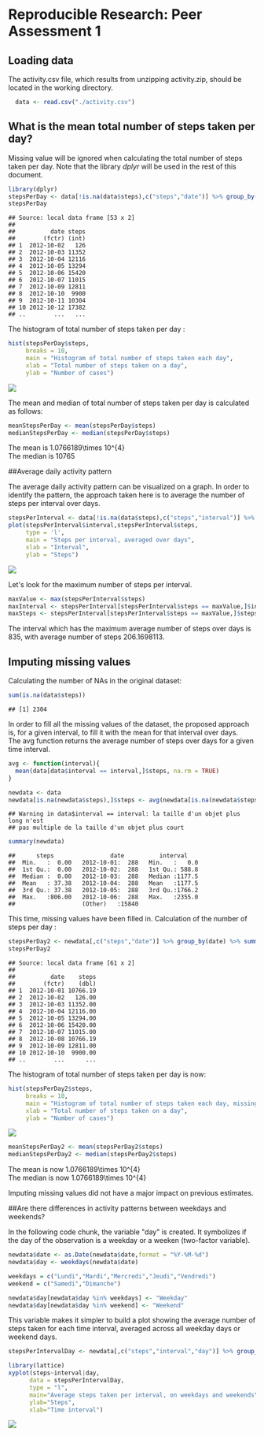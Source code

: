 # Reproducible Research: Peer Assessment 1
  
## Loading data
  
The activity.csv file, which results from unzipping activity.zip, should be located in the working directory.
  

```r
  data <- read.csv("./activity.csv")
```

## What is the mean total number of steps taken per day?

Missing value will be ignored when calculating the total number of steps taken per day.
Note that the library *dplyr* will be used in the rest of this document.


```r
library(dplyr)
stepsPerDay <- data[!is.na(data$steps),c("steps","date")] %>% group_by(date) %>% summarise_each(funs(sum))
stepsPerDay
```

```
## Source: local data frame [53 x 2]
## 
##          date steps
##        (fctr) (int)
## 1  2012-10-02   126
## 2  2012-10-03 11352
## 3  2012-10-04 12116
## 4  2012-10-05 13294
## 5  2012-10-06 15420
## 6  2012-10-07 11015
## 7  2012-10-09 12811
## 8  2012-10-10  9900
## 9  2012-10-11 10304
## 10 2012-10-12 17382
## ..        ...   ...
```

The histogram of total number of steps taken per day :


```r
hist(stepsPerDay$steps, 
     breaks = 10,
     main = "Histogram of total number of steps taken each day",
     xlab = "Total number of steps taken on a day",
     ylab = "Number of cases")
```

![](PA1_template_files/figure-html/histogramStepsPerDay-1.png) 

The mean and median of total number of steps taken per day is calculated as follows:


```r
meanStepsPerDay <- mean(stepsPerDay$steps)
medianStepsPerDay <- median(stepsPerDay$steps)
```

The mean is 1.0766189\times 10^{4}  
The median is 10765

##Average daily activity pattern

The average daily activity pattern can be visualized on a graph.   In order to identify the pattern, the approach taken here is to average the number of steps per interval over days.


```r
stepsPerInterval <- data[!is.na(data$steps),c("steps","interval")] %>% group_by(interval) %>% summarise_each(funs(mean))
plot(stepsPerInterval$interval,stepsPerInterval$steps,
     type = 'l',
     main = "Steps per interval, averaged over days",
     xlab = "Interval",
     ylab = "Steps")
```

![](PA1_template_files/figure-html/activityPattern-1.png) 

Let's look for the maximum number of steps per interval.


```r
maxValue <- max(stepsPerInterval$steps)
maxInterval <- stepsPerInterval[stepsPerInterval$steps == maxValue,]$interval
maxSteps <- stepsPerInterval[stepsPerInterval$steps == maxValue,]$steps
```

The interval which has the maximum average number of steps over days is 835, with average number of steps 206.1698113.

## Imputing missing values

Calculating the number of NAs in the original dataset:


```r
sum(is.na(data$steps))
```

```
## [1] 2304
```

In order to fill all the missing values of the dataset, the proposed approach is, for a given interval, to fill it with the mean for that interval over days.  
The avg function returns the average number of steps over days for a given time interval.


```r
avg <- function(interval){
  mean(data[data$interval == interval,]$steps, na.rm = TRUE)
}

newdata <- data
newdata[is.na(newdata$steps),]$steps <- avg(newdata[is.na(newdata$steps),]$interval)
```

```
## Warning in data$interval == interval: la taille d'un objet plus long n'est
## pas multiple de la taille d'un objet plus court
```

```r
summary(newdata)
```

```
##      steps                date          interval     
##  Min.   :  0.00   2012-10-01:  288   Min.   :   0.0  
##  1st Qu.:  0.00   2012-10-02:  288   1st Qu.: 588.8  
##  Median :  0.00   2012-10-03:  288   Median :1177.5  
##  Mean   : 37.38   2012-10-04:  288   Mean   :1177.5  
##  3rd Qu.: 37.38   2012-10-05:  288   3rd Qu.:1766.2  
##  Max.   :806.00   2012-10-06:  288   Max.   :2355.0  
##                   (Other)   :15840
```

This time, missing values have been filled in. Calculation of the number of steps per day :


```r
stepsPerDay2 <- newdata[,c("steps","date")] %>% group_by(date) %>% summarise_each(funs(sum))
stepsPerDay2
```

```
## Source: local data frame [61 x 2]
## 
##          date    steps
##        (fctr)    (dbl)
## 1  2012-10-01 10766.19
## 2  2012-10-02   126.00
## 3  2012-10-03 11352.00
## 4  2012-10-04 12116.00
## 5  2012-10-05 13294.00
## 6  2012-10-06 15420.00
## 7  2012-10-07 11015.00
## 8  2012-10-08 10766.19
## 9  2012-10-09 12811.00
## 10 2012-10-10  9900.00
## ..        ...      ...
```

The histogram of total number of steps taken per day is now:


```r
hist(stepsPerDay2$steps, 
     breaks = 10,
     main = "Histogram of total number of steps taken each day, missing values have been filled in",
     xlab = "Total number of steps taken on a day",
     ylab = "Number of cases")
```

![](PA1_template_files/figure-html/histogramStepsPerDayWithoutNAs-1.png) 



```r
meanStepsPerDay2 <- mean(stepsPerDay2$steps)
medianStepsPerDay2 <- median(stepsPerDay2$steps)
```

The mean is now 1.0766189\times 10^{4}  
The median is now 1.0766189\times 10^{4}

Imputing missing values did not have a major impact on previous estimates.

##Are there differences in activity patterns between weekdays and weekends?

In the following code chunk, the variable "day" is created. It symbolizes if the day of the observation is a weekday or a weeken (two-factor variable).


```r
newdata$date <- as.Date(newdata$date,format = "%Y-%M-%d")
newdata$day <- weekdays(newdata$date)

weekdays = c("Lundi","Mardi","Mercredi","Jeudi","Vendredi")
weekend = c("Samedi","Dimanche")

newdata$day[newdata$day %in% weekdays] <- "Weekday"
newdata$day[newdata$day %in% weekend] <- "Weekend"
```

This variable makes it simpler to build a plot showing the average number of steps taken for each time interval, averaged across all weekday days or weekend days.


```r
stepsPerIntervalDay <- newdata[,c("steps","interval","day")] %>% group_by(interval,day) %>% summarise_each(funs(mean))

library(lattice)
xyplot(steps~interval|day, 
  	  data = stepsPerIntervalDay,
  	  type = "l",
      main="Average steps taken per interval, on weekdays and weekends", 
      ylab="Steps", 
  	  xlab="Time interval")
```

![](PA1_template_files/figure-html/weekdayweekend-1.png) 

